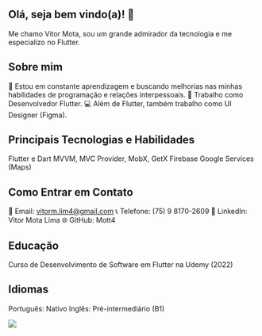 ## Olá, seja bem vindo(a)! 👋

Me chamo Vitor Mota, sou um grande admirador da tecnologia e me especializo no Flutter.

## Sobre mim
🌱 Estou em constante aprendizagem e buscando melhorias nas minhas habilidades de programação e relações interpessoais.
💼 Trabalho como Desenvolvedor Flutter.
💻 Além de Flutter, também trabalho como UI Designer (Figma).

## Principais Tecnologias e Habilidades
Flutter e Dart
MVVM, MVC
Provider, MobX, GetX
Firebase
Google Services (Maps)

## Como Entrar em Contato
📧 Email: vitorm.lim4@gmail.com
📞 Telefone: (75) 9 8170-2609
💼 LinkedIn: Vitor Mota Lima
🌐 GitHub: Mott4

## Educação
Curso de Desenvolvimento de Software em Flutter na Udemy (2022)

## Idiomas
Português: Nativo
Inglês: Pré-intermediário (B1)


<html>
<body>

<div>
<img align="center" src="https://img.shields.io/badge/Flutter-02569B?style=for-the-badge&logo=flutter&logoColor=white"/>
</div>
  
</body>
</html>
